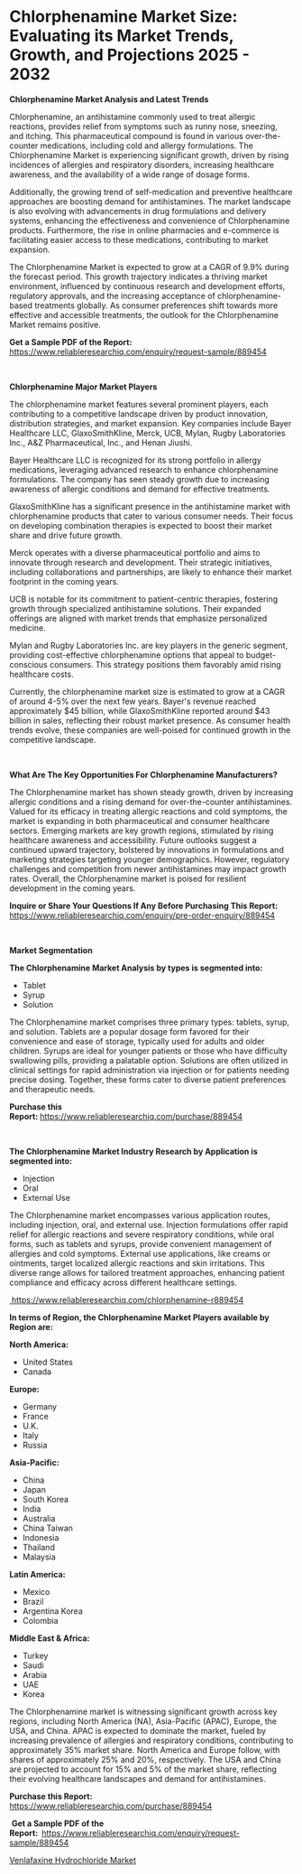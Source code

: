 <p><h1>Chlorphenamine Market Size: Evaluating its Market Trends, Growth, and Projections 2025 - 2032</h1></p><p><strong>Chlorphenamine Market Analysis and Latest Trends</strong></p>
<p><p>Chlorphenamine, an antihistamine commonly used to treat allergic reactions, provides relief from symptoms such as runny nose, sneezing, and itching. This pharmaceutical compound is found in various over-the-counter medications, including cold and allergy formulations. The Chlorphenamine Market is experiencing significant growth, driven by rising incidences of allergies and respiratory disorders, increasing healthcare awareness, and the availability of a wide range of dosage forms. </p><p>Additionally, the growing trend of self-medication and preventive healthcare approaches are boosting demand for antihistamines. The market landscape is also evolving with advancements in drug formulations and delivery systems, enhancing the effectiveness and convenience of Chlorphenamine products. Furthermore, the rise in online pharmacies and e-commerce is facilitating easier access to these medications, contributing to market expansion. </p><p>The Chlorphenamine Market is expected to grow at a CAGR of 9.9% during the forecast period. This growth trajectory indicates a thriving market environment, influenced by continuous research and development efforts, regulatory approvals, and the increasing acceptance of chlorphenamine-based treatments globally. As consumer preferences shift towards more effective and accessible treatments, the outlook for the Chlorphenamine Market remains positive.</p></p>
<p><strong>Get a Sample PDF of the Report:&nbsp;</strong> <a href="https://www.reliableresearchiq.com/enquiry/request-sample/889454?utm_campaign=2291&utm_medium=2&utm_source=Github&utm_content=ia&utm_term=08032025&utm_id=chlorphenamine">https://www.reliableresearchiq.com/enquiry/request-sample/889454</a></p>
<p>&nbsp;</p>
<p><strong>Chlorphenamine Major Market Players</strong></p>
<p><p>The chlorphenamine market features several prominent players, each contributing to a competitive landscape driven by product innovation, distribution strategies, and market expansion. Key companies include Bayer Healthcare LLC, GlaxoSmithKline, Merck, UCB, Mylan, Rugby Laboratories Inc., A&Z Pharmaceutical, Inc., and Henan Jiushi.</p><p>Bayer Healthcare LLC is recognized for its strong portfolio in allergy medications, leveraging advanced research to enhance chlorphenamine formulations. The company has seen steady growth due to increasing awareness of allergic conditions and demand for effective treatments.</p><p>GlaxoSmithKline has a significant presence in the antihistamine market with chlorphenamine products that cater to various consumer needs. Their focus on developing combination therapies is expected to boost their market share and drive future growth.</p><p>Merck operates with a diverse pharmaceutical portfolio and aims to innovate through research and development. Their strategic initiatives, including collaborations and partnerships, are likely to enhance their market footprint in the coming years.</p><p>UCB is notable for its commitment to patient-centric therapies, fostering growth through specialized antihistamine solutions. Their expanded offerings are aligned with market trends that emphasize personalized medicine.</p><p>Mylan and Rugby Laboratories Inc. are key players in the generic segment, providing cost-effective chlorphenamine options that appeal to budget-conscious consumers. This strategy positions them favorably amid rising healthcare costs.</p><p>Currently, the chlorphenamine market size is estimated to grow at a CAGR of around 4-5% over the next few years. Bayer's revenue reached approximately $45 billion, while GlaxoSmithKline reported around $43 billion in sales, reflecting their robust market presence. As consumer health trends evolve, these companies are well-poised for continued growth in the competitive landscape.</p></p>
<p>&nbsp;</p>
<p><strong>What Are The Key Opportunities For Chlorphenamine Manufacturers?</strong></p>
<p><p>The Chlorphenamine market has shown steady growth, driven by increasing allergic conditions and a rising demand for over-the-counter antihistamines. Valued for its efficacy in treating allergic reactions and cold symptoms, the market is expanding in both pharmaceutical and consumer healthcare sectors. Emerging markets are key growth regions, stimulated by rising healthcare awareness and accessibility. Future outlooks suggest a continued upward trajectory, bolstered by innovations in formulations and marketing strategies targeting younger demographics. However, regulatory challenges and competition from newer antihistamines may impact growth rates. Overall, the Chlorphenamine market is poised for resilient development in the coming years.</p></p>
<p><strong>Inquire or Share Your Questions If Any Before Purchasing This Report:</strong> <a href="https://www.reliableresearchiq.com/enquiry/pre-order-enquiry/889454?utm_campaign=2291&utm_medium=2&utm_source=Github&utm_content=ia&utm_term=08032025&utm_id=chlorphenamine">https://www.reliableresearchiq.com/enquiry/pre-order-enquiry/889454</a></p>
<p>&nbsp;</p>
<p><strong>Market Segmentation</strong></p>
<p><strong>The Chlorphenamine Market Analysis by types is segmented into:</strong></p>
<p><ul><li>Tablet</li><li>Syrup</li><li>Solution</li></ul></p>
<p><p>The Chlorphenamine market comprises three primary types: tablets, syrup, and solution. Tablets are a popular dosage form favored for their convenience and ease of storage, typically used for adults and older children. Syrups are ideal for younger patients or those who have difficulty swallowing pills, providing a palatable option. Solutions are often utilized in clinical settings for rapid administration via injection or for patients needing precise dosing. Together, these forms cater to diverse patient preferences and therapeutic needs.</p></p>
<p><strong>Purchase this Report:&nbsp;</strong><a href="https://www.reliableresearchiq.com/purchase/889454?utm_campaign=2291&utm_medium=2&utm_source=Github&utm_content=ia&utm_term=08032025&utm_id=chlorphenamine">https://www.reliableresearchiq.com/purchase/889454</a></p>
<p>&nbsp;</p>
<p><strong>The Chlorphenamine Market Industry Research by Application is segmented into:</strong></p>
<p><ul><li>Injection</li><li>Oral</li><li>External Use</li></ul></p>
<p><p>The Chlorphenamine market encompasses various application routes, including injection, oral, and external use. Injection formulations offer rapid relief for allergic reactions and severe respiratory conditions, while oral forms, such as tablets and syrups, provide convenient management of allergies and cold symptoms. External use applications, like creams or ointments, target localized allergic reactions and skin irritations. This diverse range allows for tailored treatment approaches, enhancing patient compliance and efficacy across different healthcare settings.</p></p>
<p><a href="https://www.reliableresearchiq.com/chlorphenamine-r889454?utm_campaign=2291&utm_medium=2&utm_source=Github&utm_content=ia&utm_term=08032025&utm_id=chlorphenamine">&nbsp;https://www.reliableresearchiq.com/chlorphenamine-r889454</a></p>
<p><strong>In terms of Region, the Chlorphenamine Market Players available by Region are:</strong></p>
<p>
    <p> <strong> North America: </strong>
        <ul>
            <li>United States</li>
            <li>Canada</li>
        </ul>
        </p> 
    <p> <strong> Europe: </strong>
        <ul>
            <li>Germany</li>
            <li>France</li>
            <li>U.K.</li>
            <li>Italy</li>
            <li>Russia</li>
        </ul>
        </p> 
    <p> <strong> Asia-Pacific: </strong>
        <ul>
            <li>China</li>
            <li>Japan</li>
            <li>South Korea</li>
            <li>India</li>
            <li>Australia</li>
            <li>China Taiwan</li>
            <li>Indonesia</li>
            <li>Thailand</li>
            <li>Malaysia</li>
        </ul>
        </p> 
    <p> <strong> Latin America: </strong>
        <ul>
            <li>Mexico</li>
            <li>Brazil</li>
            <li>Argentina Korea</li>
            <li>Colombia</li>
        </ul>
        </p> 
    <p> <strong> Middle East & Africa: </strong>
        <ul>
            <li>Turkey</li>
            <li>Saudi</li>
            <li>Arabia</li>
            <li>UAE</li>
            <li>Korea</li>
        </ul>
    </p>
    </p>
<p><p>The Chlorphenamine market is witnessing significant growth across key regions, including North America (NA), Asia-Pacific (APAC), Europe, the USA, and China. APAC is expected to dominate the market, fueled by increasing prevalence of allergies and respiratory conditions, contributing to approximately 35% market share. North America and Europe follow, with shares of approximately 25% and 20%, respectively. The USA and China are projected to account for 15% and 5% of the market share, reflecting their evolving healthcare landscapes and demand for antihistamines.</p></p>
<p><strong>Purchase this Report: </strong><a href="https://www.reliableresearchiq.com/purchase/889454?utm_campaign=2291&utm_medium=2&utm_source=Github&utm_content=ia&utm_term=08032025&utm_id=chlorphenamine">https://www.reliableresearchiq.com/purchase/889454</a></p>
<p>&nbsp;<strong>Get a Sample PDF of the Report:&nbsp;&nbsp;</strong><a href="https://www.reliableresearchiq.com/enquiry/request-sample/889454?utm_campaign=2291&utm_medium=2&utm_source=Github&utm_content=ia&utm_term=08032025&utm_id=chlorphenamine">https://www.reliableresearchiq.com/enquiry/request-sample/889454</a></p>
<p><strong></strong></p>
<p><p><a href="https://github.com/rileymgdorcas/Market-Research-Report-List-1/blob/main/venlafaxine-hydrochloride-market.md?utm_campaign=2291&utm_medium=2&utm_source=Github&utm_content=ia&utm_term=08032025&utm_id=chlorphenamine">Venlafaxine Hydrochloride Market</a></p></p>